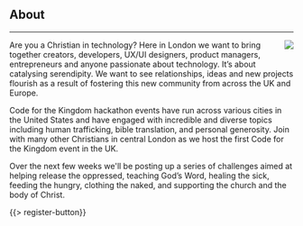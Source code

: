 ﻿## About
---
<img src="{{assets}}/images/earth.jpg" style="float:right"/>

Are you a Christian in technology? Here in London we want to bring together creators, developers, UX/UI designers, product managers, entrepreneurs and anyone passionate about technology. It’s about catalysing serendipity. We want to see relationships, ideas and new projects flourish as a result of fostering this new community from across the UK and Europe.

Code for the Kingdom hackathon events have run across various cities in the United States and have engaged with incredible and diverse topics including human trafficking, bible translation, and personal generosity. Join with many other Christians in central London as we host the first Code for the Kingdom event in the UK.

Over the next few weeks we'll be posting up a series of challenges aimed at helping release the oppressed, teaching God’s Word, healing the sick, feeding the hungry, clothing the naked, and supporting the church and the body of Christ.

{{> register-button}}
